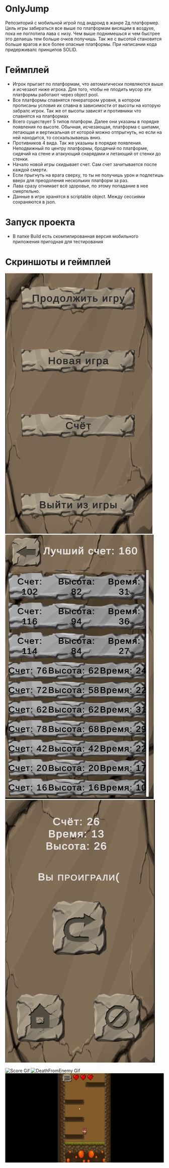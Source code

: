 # OnlyJump
Репозиторий с мобильной игрой под андроид в жанре 2д платформер. Цель игры забираться все выше по платформам висящим в воздухе, пока не поглотила лава с низу. Чем выше поднимешься и чем быстрее это делаешь тем больше очков получишь. Так же с высотой становится больше врагов и все более опасные платформы. При написании кода придерживалс принципов SOLID. 

# Геймплей
- Игрок прыгает по платформам, что автоматически появляются выше и исчезают ниже игрока. Для того, чтобы не плодить мусор эти платформы работают через object pool.
- Все платформы спавнятся генератором уровня, в котором прописаны условия их спавна в зависимости от высоты на которую забралс игрок. Так же от высоты зависят и противники что спавнятся на платформах
- Всего существует 5 типов платформ. Далее они указаны в порядке появления по высоте. Обычная, исчезающая, платформа с шипами, летающая и вертикальная от которой можно отпрыгнуть, но если на ней находится, то соскальзываешь вниз.
- Противников 4 вида. Так же указыны в порядке появления. Неподвижный по центру платформы, бродячий по платформе, сидячий на стене и атакующий снарядами и летающий от стенки до стенки.
- Начало новой игры скидывает счет. Сам счет зачитывается после каждой смерти.
- Если прыгнуть на врага сверху, то ты не получишь урон и подлетишь вверх для преодоления нескольких платформ за раз.
- Лава сразу отнимает всё здоровье, по этому попадание в нее смертельно.
- Данные в игре хранятся в scriptable object. Между сессиями сохраняются в json.

# Запуск проекта
- В папке Build есть скомпилированная версия мобильного приложения пригодная для тестирования
  
# Скриншоты и геймплей
![MainMenu](Screenshots/MainMenu.png) 
![Score](Screenshots/Score.png) 
![DeathMenu](Screenshots/DeathMenu.png)

![Score Gif](Screenshots/Score.gif) 
![DeathFromEnemy Gif](Screenshots/DeathFromEnemy.gif) 
![DeathFromLava Gif](Screenshots/DeathFromLava.gif)
